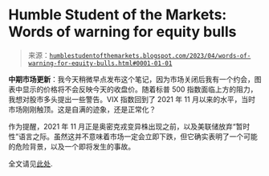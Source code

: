 <!--yml

category: 未分类

date: 2024-05-18 01:30:52

-->

# Humble Student of the Markets: Words of warning for equity bulls

> 来源：[`humblestudentofthemarkets.blogspot.com/2023/04/words-of-warning-for-equity-bulls.html#0001-01-01`](https://humblestudentofthemarkets.blogspot.com/2023/04/words-of-warning-for-equity-bulls.html#0001-01-01)

**中期市场更新**：我今天稍微早点发布这个笔记，因为市场关闭后我有一个约会，图表中显示的价格将不会反映今天的收盘价。随着标普 500 指数面临上方的阻力，我想对股市多头提出一些警告。VIX 指数回到了 2021 年 11 月以来的水平，当时市场刚刚触顶。这是自满的迹象，还是正常化？

作为提醒，2021 年 11 月正是奥密克戎变异株出现之前，以及美联储放弃“暂时性”语言之际。虽然这并不意味着市场一定会立即下跌，但它确实表明了一个可能的危险背景，以及一个即将发生的事故。

全文请见[此处](https://humblestudentofthemarkets.com/2023/04/19/word-of-warning-for-equity-bulls/).
